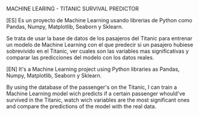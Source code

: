 MACHINE LEARING - TITANIC SURVIVAL PREDICTOR 


[ES]
Es un proyecto de Machine Learning usando librerias de Python como Pandas, Numpy, Matplotlib, Seaborn y Sklearn.

Se trata de usar la base de datos de los pasajeros del Titanic para entrenar un modelo de Machine Learning con el que predecir si un pasajero 
hubiese sobrevivido en el Titanic, ver cuales son las variables mas significativas y comparar las predicciones del modelo con los datos reales.



[EN]
It's a Machine Learning project using Python libraries as Pandas, Numpy, Matplotlib, Seaborn y Sklearn.

By using the database of the passenger's on the Titanic, I can train a Machine Learning model wich predicts if a certain passenger whould've 
survived in the Titanic, watch wich variables are the most significant ones and compare the predictions of the model with the real data.
